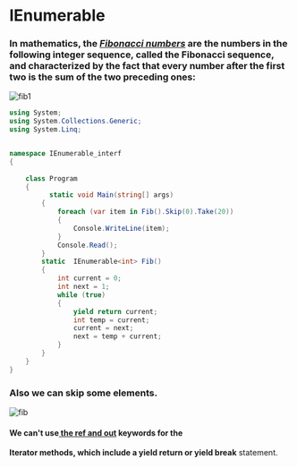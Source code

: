 # IEnumerable
<h3>In mathematics, the <a href=https://en.wikipedia.org/wiki/Fibonacci_number><b><i>Fibonacci numbers</i></b></a> are the numbers in the following integer sequence, called the Fibonacci sequence, and characterized by the fact that every number after the first two is the sum of the two preceding ones:</h3>

![fib1](https://cloud.githubusercontent.com/assets/20840005/22788983/10d6ed76-eefb-11e6-8bcb-440dd4c08dd0.jpg)


```C#
using System;
using System.Collections.Generic;
using System.Linq;


namespace IEnumerable_interf
{
    
    class Program
    {
          static void Main(string[] args)
        {
            foreach (var item in Fib().Skip(0).Take(20))
            {
                Console.WriteLine(item);
            }
            Console.Read();
        }
        static  IEnumerable<int> Fib()
        {
            int current = 0;
            int next = 1;
            while (true)
            {
                yield return current;
                int temp = current;
                current = next;
                next = temp + current;
            }
        }
    }
}
```
<h3> Also we can skip some elements.</h3>

![fib](https://cloud.githubusercontent.com/assets/20840005/22788812/785034cc-eefa-11e6-8eae-bce54738c4ec.gif)


#### We can't use<a href=https://msdn.microsoft.com/en-us/library/14akc2c7.aspx> the ref and out</a> keywords for the 
<b>Iterator methods, which include a yield return or yield break</b> statement.

